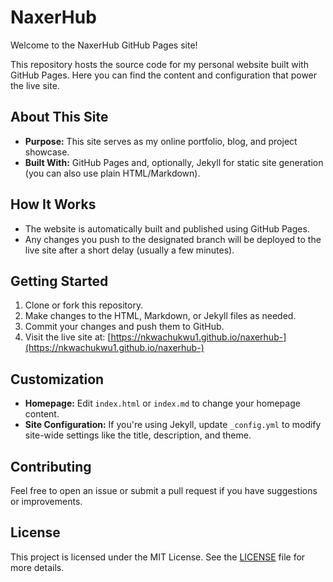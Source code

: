 # NaxerHub

Welcome to the NaxerHub GitHub Pages site!

This repository hosts the source code for my personal website built with GitHub Pages. Here you can find the content and configuration that power the live site.

## About This Site

- **Purpose:** This site serves as my online portfolio, blog, and project showcase.
- **Built With:** GitHub Pages and, optionally, Jekyll for static site generation (you can also use plain HTML/Markdown).

## How It Works

- The website is automatically built and published using GitHub Pages.
- Any changes you push to the designated branch will be deployed to the live site after a short delay (usually a few minutes).

## Getting Started

1. Clone or fork this repository.
2. Make changes to the HTML, Markdown, or Jekyll files as needed.
3. Commit your changes and push them to GitHub.
4. Visit the live site at: [https://nkwachukwu1.github.io/naxerhub-](https://nkwachukwu1.github.io/naxerhub-)

## Customization

- **Homepage:** Edit `index.html` or `index.md` to change your homepage content.
- **Site Configuration:** If you're using Jekyll, update `_config.yml` to modify site-wide settings like the title, description, and theme.

## Contributing

Feel free to open an issue or submit a pull request if you have suggestions or improvements.

## License

This project is licensed under the MIT License. See the [LICENSE](LICENSE) file for more details.
